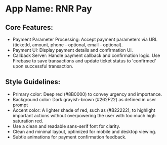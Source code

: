 # **App Name**: RNR Pay

## Core Features:

- Payment Parameter Processing: Accept payment parameters via URL (ticketId, amount, phone - optional, email - optional).
- Payment UI: Display payment details and confirmation UI.
- Callback Server: Handle payment callback and confirmation logic. Use Firebase to save transactions and update ticket status to 'confirmed' upon successful transaction.

## Style Guidelines:

- Primary color: Deep red (#8B0000) to convey urgency and importance.
- Background color: Dark grayish-brown (#262F22) as defined in user prompt
- Accent color: A lighter shade of red, such as (#B22222), to highlight important actions without overpowering the user with too much high saturation red.
- Use a clean and readable sans-serif font for clarity.
- Clean and minimal layout, optimized for mobile and desktop viewing.
- Subtle animations for payment confirmation feedback.